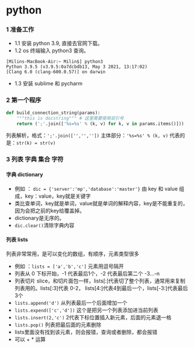 # python
### 1 准备工作
- 1.1 安装 python 3.9, 直接去官网下载。
- 1.2 os 终端输入 python3 查询。
```
[Milins-MacBook-Air:~ Milin$] python3 
Python 3.9.5 (v3.9.5:0a7dcbdb13, May 3 2021, 13:17:02) 
[Clang 6.0 (clang-600.0.57)] on darwin
```
- 1.3 安装 sublime 和 pycharm

### 2 第一个程序
```python
def build_connection_string(params):
    """this is docstring""" # 这里需要使用双引号
    return (';'.join(['%s=%s' % (k, v) for k, v in params.items()]))
```
列表解析，格式：```';'.join(['','',''])```
主体部分：```'%s=%s' % (k, v)```  代表的是：```str(k) = str(v)``` 

### 3 列表 字典 集合 字符
#### 字典 dictionary
- 例如 ： ```dic = {'server':'mp','database':'master'}``` 由 key 和 value 组成，key：value，key就是关键字
- 类比查单词，key就是单词，value就是单词的解释内容，key是不能重复的，因为会把之前的key给覆盖掉。
- dictionary是无序的。
- ```dic.clear()```清除字典内容

#### 列表 lists
列表非常常用，是可以变化的数组，有顺序，元素类型很多
- 例如 ：```lists = ['a','b','c']``` 元素用逗号隔开
- 列表从 0 下标开始，-1 代表最后1个，-2 代表最后第二个 -3...-n
- 列表切片 slice，和切片面包一样，lists[:]代表切了整个列表，通常用来复制列表用的。lists[:3]代表 0-2，
  lists[4:]代表4到最后一个，lists[-3:]代表最后3个
- ```lists.append('d')``` 从列表最后一个后面增加一个
- ```lists.expend(['c','d'])``` 这个是把另一个列表添加进当前列表
- ```lists.insert(2,'c')``` 2代表下标位置插入新元素，后面的元素退一格
- ```lists.pop()``` 列表把最后面的元素删除
- lists里面没有找到该元素，则会报错，查询或者删除，都会报错
- 可以 + * 运算

